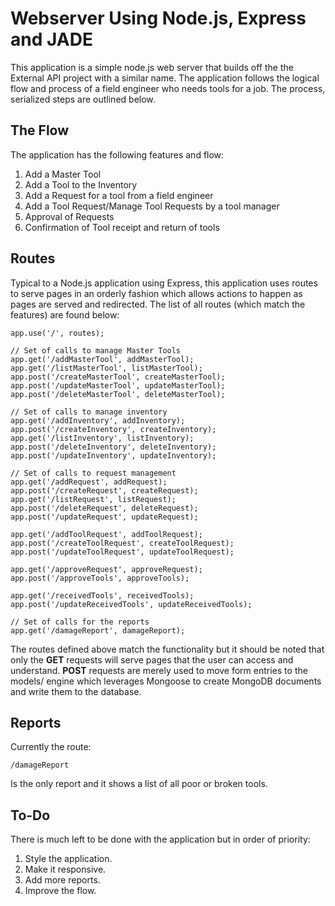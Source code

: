 # Webserver Using Node.js, Express and JADE

This application is a simple node.js web server that builds off the the External API project with a similar name. The application follows the logical flow and process of a field engineer who needs tools for a job. The process, serialized steps are outlined below.

## The Flow
The application has the following features and flow:

1. Add a Master Tool
2. Add a Tool to the Inventory
3. Add a Request for a tool from a field engineer
4. Add a Tool Request/Manage Tool Requests by a tool manager
5. Approval of Requests
6. Confirmation of Tool receipt and return of tools

## Routes

Typical to a Node.js application using Express, this application uses routes to serve pages in an orderly fashion which allows actions to happen as pages are served and redirected. The list of all routes (which match the features) are found below:

    app.use('/', routes);
    
    // Set of calls to manage Master Tools
    app.get('/addMasterTool', addMasterTool);
    app.get('/listMasterTool', listMasterTool);
    app.post('/createMasterTool', createMasterTool);
    app.post('/updateMasterTool', updateMasterTool);
    app.post('/deleteMasterTool', deleteMasterTool);
    
    // Set of calls to manage inventory
    app.get('/addInventory', addInventory);
    app.post('/createInventory', createInventory);
    app.get('/listInventory', listInventory);
    app.post('/deleteInventory', deleteInventory);
    app.post('/updateInventory', updateInventory);
    
    // Set of calls to request management
    app.get('/addRequest', addRequest);
    app.post('/createRequest', createRequest);
    app.get('/listRequest', listRequest);
    app.post('/deleteRequest', deleteRequest);
    app.post('/updateRequest', updateRequest);
    
    app.get('/addToolRequest', addToolRequest);
    app.post('/createToolRequest', createToolRequest);
    app.post('/updateToolRequest', updateToolRequest);
    
    app.get('/approveRequest', approveRequest);
    app.post('/approveTools', approveTools);
    
    app.get('/receivedTools', receivedTools);
    app.post('/updateReceivedTools', updateReceivedTools);
    
    // Set of calls for the reports
    app.get('/damageReport', damageReport);

The routes defined above match the functionality but it should be noted that only the **GET** requests will serve pages that the user can access and understand. **POST** requests are merely used to move form entries to the models/ engine which leverages Mongoose to create MongoDB documents and write them to the database.

## Reports

Currently the route:

    /damageReport

Is the only report and it shows a list of all poor or broken tools.

## To-Do

There is much left to be done with the application but in order of priority:

1. Style the application.
2. Make it responsive.
3. Add more reports.
4. Improve the flow.